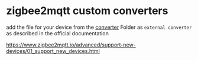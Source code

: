 # zigbee2mqtt custom converters

add the file for your device from the [converter](converter/) Folder as `external converter` as described in the official documentation

https://www.zigbee2mqtt.io/advanced/support-new-devices/01_support_new_devices.html